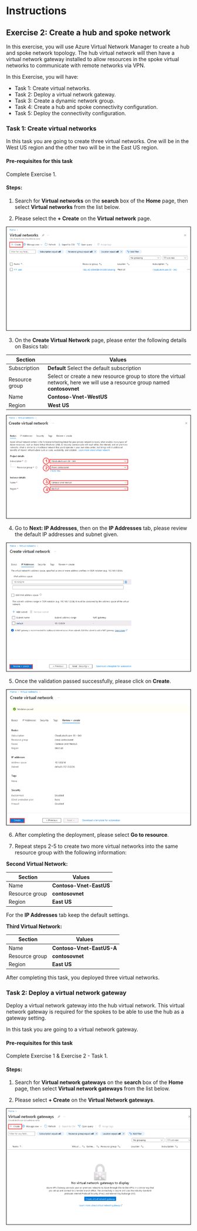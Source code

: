 # Instructions

## Exercise 2: Create a hub and spoke network

In this exercise, you will use Azure Virtual Network Manager to create a hub and spoke network topology. The hub virtual network will then have a virtual network gateway installed to allow resources in the spoke virtual networks to communicate with remote networks via VPN. 

In this Exercise, you will have:

  + Task 1: Create virtual networks.
  + Task 2: Deploy a virtual network gateway.
  + Task 3: Create a dynamic network group.
  + Task 4: Create a hub and spoke connectivity configuration.
  + Task 5: Deploy the connectivity configuration.

### Task 1: Create virtual networks

In this task you are going to create three virtual networks. One will be in the West US region and the other two will be in the East US region.

#### Pre-requisites for this task

Complete Exercise 1.

#### Steps:

1. Search for **Virtual networks** on the **search** box of the **Home** page, then select **Virtual networks** from the list below.

2. Please select the **+ Create** on the **Virtual network** page.

  ![img](../media/vnt1.png)
  
3. On the **Create Virtual Network** page, please enter the following details on Basics tab:

  | Section | Values |
  | ------- | ------ |
  | Subscription | **Default** Select the default subscription |
  | Resource group | Select or create a new resource group to store the virtual network, here we will use a resource group named **contosovnet** |
  | Name | **Contoso-Vnet-WestUS** |
  | Region | **West US** |
  
  ![img](../media/vnt2.png)
  
4. Go to **Next: IP Addresses**, then on the **IP Addresses** tab, please review the default IP addresses and subnet given.
  
  ![img](../media/vnt3.png)
  
5. Once the validation passed successfully, please click on **Create**.

 ![img](../media/vnt4.png)
 
6. After completing the deployment, please select **Go to resource**.

7. Repeat steps 2-5 to create two more virtual networks into the same resource group with the following information:

  **Second Virtual Network:**
  
  | Section | Values |
  | ------- | ------ |
  | Name | **Contoso-Vnet-EastUS** | 
  | Resource group | **contosovnet** |
  | Region | **East US** |
  
  
  For the **IP Addresses** tab keep the default settings.
  
  **Third Virtual Network:**
  
  | Section | Values |
  | ------- | ------ |
  | Name | **Contoso-Vnet-EastUS-A** |
  | Resource group | **contosovnet** |
  | Region | **East US** |
  
 After completing this task, you deployed three virtual networks.
 
 ### Task 2: Deploy a virtual network gateway

Deploy a virtual network gateway into the hub virtual network. This virtual network gateway is required for the spokes to be able to use the hub as a gateway setting.

In this task you are going to a virtual network gateway.

#### Pre-requisites for this task

Complete Exercise 1 & Exercise 2 - Task 1.

#### Steps:

1. Search for **Virtual network gateways** on the **search** box of the **Home** page, then select **Virtual network gateways** from the list below.

2. Please select **+ Create** on the **Virtual Network gateways**.

 ![img](../media/vnt5.png)
